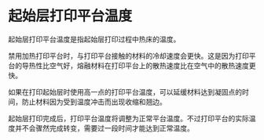 起始层打印平台温度
====
起始层打印平台温度是指起始层打印过程中热床的温度。

禁用加热打印平台时，与打印平台接触的材料的冷却速度会更快。这是因为打印平台的导热性比空气好，熔融材料在打印平台上的散热速度比在空气中的散热速度更快。

如果在打印起始层时使用高一点的打印平台温度，可以延缓材料达到凝固点的时间，防止材料因为受到温度冲击而出现收缩和翘边。

起始层打印完成后，打印平台温度将调整为正常平台温度。不过打印平台的实际温度并不会骤然完成转变，需要过一段时间才能达到正常温度。
